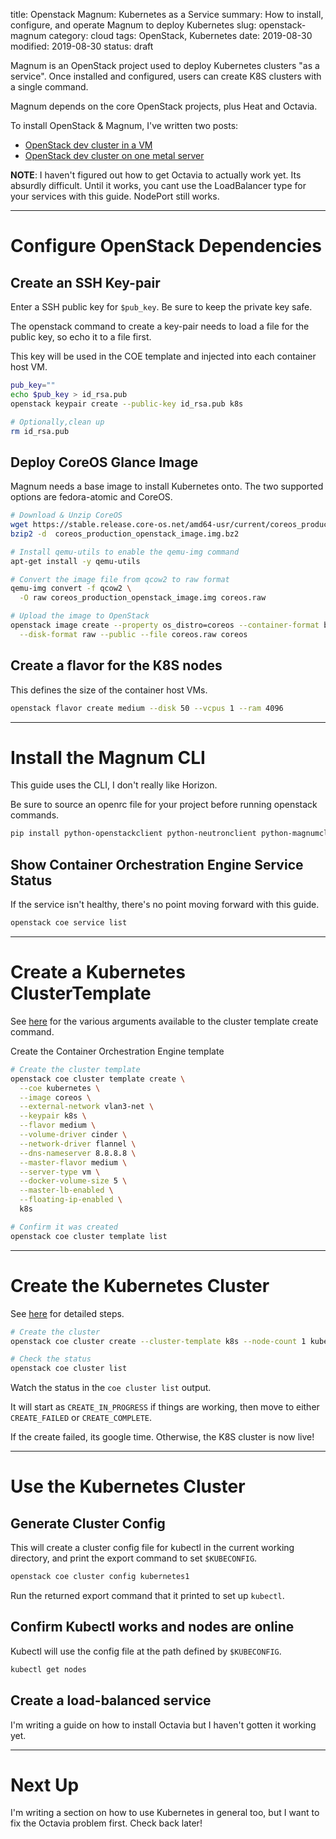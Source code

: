 title: Openstack Magnum: Kubernetes as a Service
summary: How to install, configure, and operate Magnum to deploy Kubernetes
slug: openstack-magnum
category: cloud
tags: OpenStack, Kubernetes
date: 2019-08-30
modified: 2019-08-30
status: draft


Magnum is an OpenStack project used to deploy Kubernetes clusters "as a
service". Once installed and configured, users can create K8S clusters with a
single command.

Magnum depends on the core OpenStack projects, plus Heat and Octavia.


To install OpenStack & Magnum, I've written two posts:

- [OpenStack dev cluster in a VM](/openstack-1-vm-ka-aio.html)
- [OpenStack dev cluster on one metal server](/openstack-3-metal-ka-aio.html)


**NOTE**: I haven't figured out how to get Octavia to actually work yet. Its
absurdly difficult. Until it works, you cant use the LoadBalancer type for your
services with this guide. NodePort still works.


---


# Configure OpenStack Dependencies


## Create an SSH Key-pair

Enter a SSH public key for `$pub_key`. Be sure to keep the private key safe.

The openstack command to create a key-pair needs to load a file for the
public key, so echo it to a file first.

This key will be used in the COE template and injected into each container
host VM.

```bash
pub_key=""
echo $pub_key > id_rsa.pub
openstack keypair create --public-key id_rsa.pub k8s

# Optionally,clean up
rm id_rsa.pub
```


## Deploy CoreOS Glance Image

Magnum needs a base image to install Kubernetes onto.
The two supported options are fedora-atomic and CoreOS.

```bash
# Download & Unzip CoreOS
wget https://stable.release.core-os.net/amd64-usr/current/coreos_production_openstack_image.img.bz2
bzip2 -d  coreos_production_openstack_image.img.bz2

# Install qemu-utils to enable the qemu-img command
apt-get install -y qemu-utils

# Convert the image file from qcow2 to raw format
qemu-img convert -f qcow2 \
  -O raw coreos_production_openstack_image.img coreos.raw

# Upload the image to OpenStack
openstack image create --property os_distro=coreos --container-format bare \
  --disk-format raw --public --file coreos.raw coreos
```


## Create a flavor for the K8S nodes

This defines the size of the container host VMs.

```bash
openstack flavor create medium --disk 50 --vcpus 1 --ram 4096
```


---



# Install the Magnum CLI
This guide uses the CLI, I don't really like Horizon.

Be sure to source an openrc file for your project before running openstack
commands.

```bash
pip install python-openstackclient python-neutronclient python-magnumclient
```

## Show Container Orchestration Engine Service Status
If the service isn't healthy, there's no point moving forward with this guide.

```bash
openstack coe service list
```


---



# Create a Kubernetes ClusterTemplate

See [here](https://docs.openstack.org/magnum/latest/user/#overview) for the
various arguments available to the cluster template create command.

Create the Container Orchestration Engine template

```bash
# Create the cluster template
openstack coe cluster template create \
  --coe kubernetes \
  --image coreos \
  --external-network vlan3-net \
  --keypair k8s \
  --flavor medium \
  --volume-driver cinder \
  --network-driver flannel \
  --dns-nameserver 8.8.8.8 \
  --master-flavor medium \
  --server-type vm \
  --docker-volume-size 5 \
  --master-lb-enabled \
  --floating-ip-enabled \
  k8s

# Confirm it was created
openstack coe cluster template list
```


---


# Create the Kubernetes Cluster

See [here](https://docs.openstack.org/magnum/latest/install/launch-instance.html)
for detailed steps.

```bash
# Create the cluster
openstack coe cluster create --cluster-template k8s --node-count 1 kubernetes1

# Check the status
openstack coe cluster list
```

Watch the status in the `coe cluster list` output.

It will start as `CREATE_IN_PROGRESS` if things are working, then move to
either `CREATE_FAILED` or `CREATE_COMPLETE`.

If the create failed, its google time. Otherwise, the K8S cluster is now live!


---


# Use the Kubernetes Cluster


## Generate Cluster Config

This will create a cluster config file for kubectl in the current working
directory, and print the export command to set `$KUBECONFIG`.

```bash
openstack coe cluster config kubernetes1
```

Run the returned export command that it printed to set up `kubectl`.


## Confirm Kubectl works and nodes are online

Kubectl will use the config file at the path defined by `$KUBECONFIG`.

```bash
kubectl get nodes
```


## Create a load-balanced service

I'm writing a guide on how to install Octavia but I haven't gotten it working
yet.



---


# Next Up

I'm writing a section on how to use Kubernetes in general too, but I want to
fix the Octavia problem first. Check back later!
